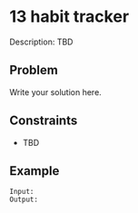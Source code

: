 # 13 habit tracker

Description: TBD

## Problem

Write your solution here.

## Constraints

- TBD

## Example

```
Input:
Output:
```
